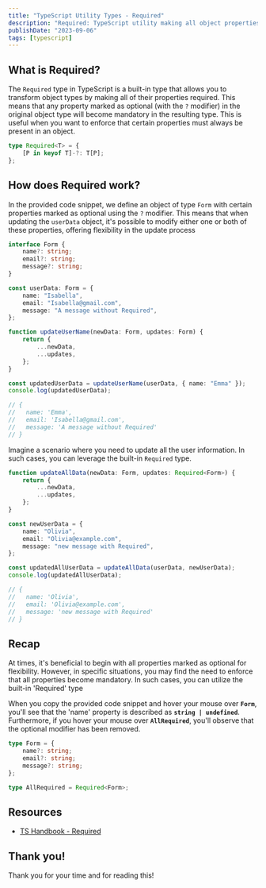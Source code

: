 ```yaml
---
title: "TypeScript Utility Types - Required"
description: "Required: TypeScript utility making all object properties mandatory. Enhance type safety."
publishDate: "2023-09-06"
tags: [typescript]
---
```


## What is Required?

The `Required` type in TypeScript is a built-in type that allows you to transform object types by making all of their properties required. This means that any property marked as optional (with the `?` modifier) in the original object type will become mandatory in the resulting type. This is useful when you want to enforce that certain properties must always be present in an object.

```ts
type Required<T> = {
	[P in keyof T]-?: T[P];
};
```

## How does Required work?

In the provided code snippet, we define an object of type `Form` with certain properties marked as optional using the `?` modifier. This means that when updating the `userData` object, it's possible to modify either one or both of these properties, offering flexibility in the update process

```ts
interface Form {
	name?: string;
	email?: string;
	message?: string;
}

const userData: Form = {
	name: "Isabella",
	email: "Isabella@gmail.com",
	message: "A message without Required",
};

function updateUserName(newData: Form, updates: Form) {
	return {
		...newData,
		...updates,
	};
}

const updatedUserData = updateUserName(userData, { name: "Emma" });
console.log(updatedUserData);

// {
//   name: 'Emma',
//   email: 'Isabella@gmail.com',
//   message: 'A message without Required'
// }
```

Imagine a scenario where you need to update all the user information. In such cases, you can leverage the built-in `Required` type.

```ts
function updateAllData(newData: Form, updates: Required<Form>) {
	return {
		...newData,
		...updates,
	};
}

const newUserData = {
	name: "Olivia",
	email: "Olivia@example.com",
	message: "new message with Required",
};

const updatedAllUserData = updateAllData(userData, newUserData);
console.log(updatedAllUserData);

// {
//   name: 'Olivia',
//   email: 'Olivia@example.com',
//   message: 'new message with Required'
// }
```

## Recap

At times, it's beneficial to begin with all properties marked as optional for flexibility. However, in specific situations, you may find the need to enforce that all properties become mandatory. In such cases, you can utilize the built-in 'Required' type

When you copy the provided code snippet and hover your mouse over **`Form`**, you'll see that the 'name' property is described as **`string | undefined`**. Furthermore, if you hover your mouse over **`AllRequired`**, you'll observe that the optional modifier has been removed.

```ts
type Form = {
	name?: string;
	email?: string;
	message?: string;
};

type AllRequired = Required<Form>;
```

## Resources

- [TS Handbook - Required](https://www.typescriptlang.org/docs/handbook/utility-types.html#requiredtype)

## Thank you!

Thank you for your time and for reading this!
